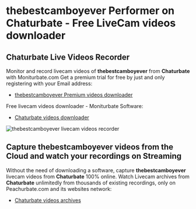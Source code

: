 # thebestcamboyever Performer on Chaturbate - Free LiveCam videos downloader

## Chaturbate Live Videos Recorder

Monitor and record livecam videos of **thebestcamboyever** from **Chaturbate** with Moniturbate.com
Get a premium trial for free by just and only registering with your Email address:
* [thebestcamboyever Premium videos downloader](https://moniturbate.com/request-demo-licence-key.html)

Free livecam videos downloader - Moniturbate Software:
* [Chaturbate videos downloader](https://moniturbate.com/moniturbate-download-software.html)

![thebestcamboyever livecam videos recorder](https://peachurnet.com/templates/moniturbate-software.png)


## Capture thebestcamboyever videos from the Cloud and watch your recordings on Streaming

Without the need of downloading a software, capture **thebestcamboyever** livecam videos from **Chaturbate** 100% online.
Watch Livecam archives from **Chaturbate** unlimitedly from thousands of existing recordings, only on Peachurbate.com and its websites network:
* [Chaturbate videos archives](https://peachurnet.com/)